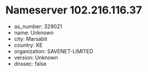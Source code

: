 # Nameserver 102.216.116.37

* as_number: 329021
* name: Unknown
* city: Marsabit
* country: KE
* organization: SAVENET-LIMITED
* version: Unknown
* dnssec: false
